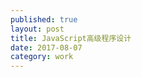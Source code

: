 ```yaml
---  
published: true  
layout: post  
title: JavaScript高级程序设计
date: 2017-08-07  
category: work  
---  
```

